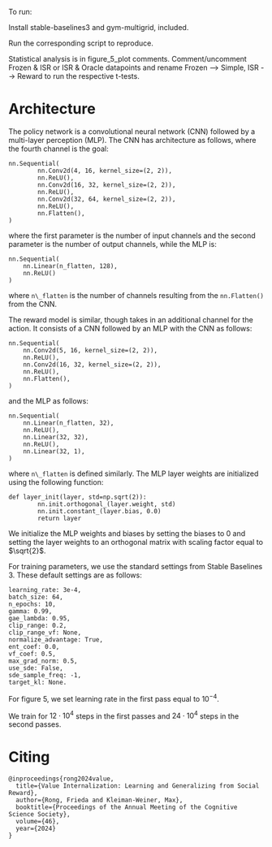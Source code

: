 To run:

Install stable-baselines3 and gym-multigrid, included.

Run the corresponding script to reproduce.

Statistical analysis is in figure_5_plot comments.
Comment/uncomment Frozen & ISR or ISR & Oracle datapoints and rename Frozen --> Simple, ISR --> Reward to run the respective t-tests.

# Architecture

The policy network is a convolutional neural network (CNN) followed by a multi-layer perception (MLP).
The CNN has architecture as follows, where the fourth channel is the goal:
```
nn.Sequential(
        nn.Conv2d(4, 16, kernel_size=(2, 2)),
        nn.ReLU(),
        nn.Conv2d(16, 32, kernel_size=(2, 2)),
        nn.ReLU(),
        nn.Conv2d(32, 64, kernel_size=(2, 2)),
        nn.ReLU(),
        nn.Flatten(),
)
```
where the first parameter is the number of input channels and the second parameter is the number of output channels,
while the MLP is:
```
nn.Sequential(
    nn.Linear(n_flatten, 128), 
    nn.ReLU()
)
```
where `n\_flatten` is the number of channels resulting from the `nn.Flatten()` from the CNN.

The reward model is similar, though takes in an additional channel for the action. It consists of a CNN followed by an MLP with the CNN as follows:
```
nn.Sequential(
    nn.Conv2d(5, 16, kernel_size=(2, 2)),
    nn.ReLU(),
    nn.Conv2d(16, 32, kernel_size=(2, 2)),
    nn.ReLU(),
    nn.Flatten(),
)
```
and the MLP as follows:
```
nn.Sequential(
    nn.Linear(n_flatten, 32),
    nn.ReLU(), 
    nn.Linear(32, 32),
    nn.ReLU(), 
    nn.Linear(32, 1),
)
```
where `n\_flatten` is defined similarly. 
The MLP layer weights are initialized using the following function:
```
def layer_init(layer, std=np.sqrt(2)):
        nn.init.orthogonal_(layer.weight, std)
        nn.init.constant_(layer.bias, 0.0)
        return layer
```
We initialize the MLP weights and biases by setting the biases to 0 and setting the layer weights to an orthogonal matrix with scaling factor equal to $\sqrt{2}$.

For training parameters, we use the standard settings from Stable Baselines 3.
These default settings are as follows:
```
learning_rate: 3e-4,
batch_size: 64,
n_epochs: 10,
gamma: 0.99,
gae_lambda: 0.95,
clip_range: 0.2,
clip_range_vf: None,
normalize_advantage: True,
ent_coef: 0.0,
vf_coef: 0.5,
max_grad_norm: 0.5,
use_sde: False,
sde_sample_freq: -1,
target_kl: None.
```
For figure 5, we set learning rate in the first pass equal to $10^{-4}$. 

We train for $12\cdot 10^4$ steps in the first passes and $24\cdot 10^4$ steps in the second passes.


# Citing

```
@inproceedings{rong2024value,
  title={Value Internalization: Learning and Generalizing from Social Reward},
  author={Rong, Frieda and Kleiman-Weiner, Max},
  booktitle={Proceedings of the Annual Meeting of the Cognitive Science Society},
  volume={46},
  year={2024}
}
```